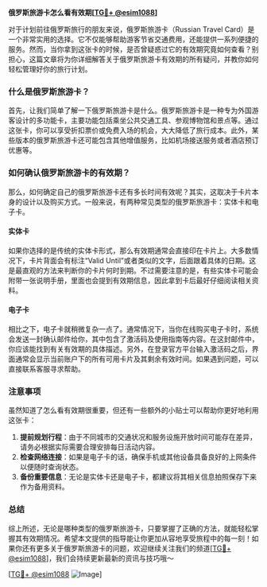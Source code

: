 **俄罗斯旅游卡怎么看有效期[[TG💪+ @esim1088](https://t.me/s/esim1088)]**

对于计划前往俄罗斯旅行的朋友来说，俄罗斯旅游卡（Russian Travel Card）是一个非常实用的选择。它不仅能够帮助游客节省交通费用，还能提供一系列便捷的服务。然而，当你拿到这张卡的时候，是否曾疑惑过它的有效期究竟如何查看？别担心，这篇文章将为你详细解答关于俄罗斯旅游卡有效期的所有疑问，并教你如何轻松管理好你的旅行计划。

### 什么是俄罗斯旅游卡？

首先，让我们简单了解一下俄罗斯旅游卡是什么。俄罗斯旅游卡是一种专为外国游客设计的多功能卡，主要功能包括乘坐公共交通工具、参观博物馆和景点等。通过这张卡，你可以享受折扣票价或免费入场的机会，大大降低了旅行成本。此外，某些版本的俄罗斯旅游卡还可能包含其他增值服务，比如机场接送服务或者酒店预订优惠等。

### 如何确认俄罗斯旅游卡的有效期？

那么，如何确定自己的俄罗斯旅游卡还有多长时间有效呢？其实，这取决于卡片本身的设计以及购买方式。一般来说，有两种常见类型的俄罗斯旅游卡：实体卡和电子卡。

#### 实体卡

如果你选择的是传统的实体卡形式，那么有效期通常会直接印在卡片上。大多数情况下，卡片背面会有标注“Valid Until”或者类似的文字，后面跟着具体的日期。这是最直观的方法来判断你的卡片何时到期。不过需要注意的是，有些实体卡可能会附带一张说明手册，里面也会提到有效期信息，因此拿到卡后最好仔细阅读相关资料。

#### 电子卡

相比之下，电子卡就稍微复杂一点了。通常情况下，当你在线购买电子卡时，系统会发送一封确认邮件给你，其中包含了激活码及使用指南等内容。在这封邮件中，你应该能找到有关有效期的具体描述。另外，在登录官方平台输入激活码之后，界面通常会显示当前账户下的所有可用卡片及其剩余有效时间。如果遇到问题，可以直接联系客服寻求帮助。

### 注意事项

虽然知道了怎么看有效期很重要，但还有一些额外的小贴士可以帮助你更好地利用这张卡：

1. **提前规划行程**：由于不同城市的交通状况和服务设施开放时间可能存在差异，请务必根据实际需要合理安排每日活动内容。
2. **检查网络连接**：如果是电子卡的话，确保手机或其他设备具备良好的上网条件以便随时查询状态。
3. **备份重要信息**：无论是实体卡还是电子卡，都建议将其相关信息拍照保存下来作为备用资料。

### 总结

综上所述，无论是哪种类型的俄罗斯旅游卡，只要掌握了正确的方法，就能轻松掌握其有效期情况。希望本文提供的指导能让你更加从容地享受旅程中的每一刻！如果你还有更多关于俄罗斯旅游卡的问题，欢迎继续关注我们的频道[[TG💪+ @esim1088](https://t.me/s/esim1088)]，我们会持续更新最新的资讯与技巧哦～

[[TG💪+ @esim1088](https://t.me/s/esim1088) ![Image](https://i.postimg.cc/4NQfJmqS/Snipaste-2025-05-13-00-14-12.png)]